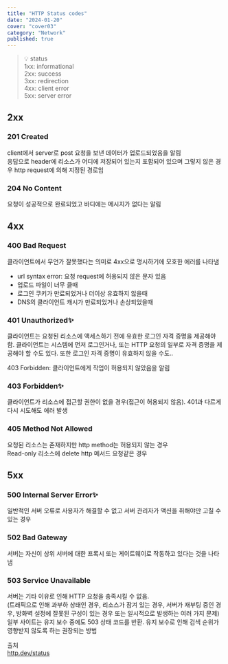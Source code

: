 ```yaml
---
title: "HTTP Status codes"
date: "2024-01-20"
cover: "cover03"
category: "Network"
published: true
---
```


> 💡 status  
> 1xx: informational  
> 2xx: success  
> 3xx: redirection  
> 4xx: client error  
> 5xx: server error

## 2xx

### 201 Created

client에서 server로 post 요청을 보낸 데이터가 업로드되었음을 알림  
응답으로 header에 리소스가 어디에 저장되어 있는지 포함되어 있으며 그렇지 않은 경우 http request에 의해 지정된 경로임

### 204 No Content

요청이 성공적으로 완료되었고 바디에는 메시지가 없다는 알림

## 4xx

### 400 Bad Request

클라이언트에서 무언가 잘못했다는 의미로 4xx으로 명시하기에 모호한 에러를 나타냄

- url syntax error: 요청 request에 허용되지 않은 문자 있음
- 업로드 파일이 너무 클때
- 로그인 쿠키가 만료되었거나 더이상 유효하지 않을때
- DNS의 클라이언트 캐시가 만료되었거나 손상되었을때

### 401 Unauthorized✨

클라이언트는 요청된 리소스에 액세스하기 전에 유효한 로그인 자격 증명을 제공해야 함. 클라이언트는 시스템에 먼저 로그인거나, 또는 HTTP 요청의 일부로 자격 증명을 제공해야 할 수도 있다. 또한 로그인 자격 증명이 유효하지 않을 수도..

403 Forbidden: 클라이언트에게 작업이 허용되지 않았음을 알림

### 403 Forbidden✨

클라이언트가 리소스에 접근할 권한이 없을 경우(접근이 허용되지 않음). 401과 다르게 다시 시도해도 에러 발생

### 405 Method Not Allowed

요청된 리소스는 존재하지만 http method는 허용되지 않는 경우  
Read-only 리소스에 delete http 메서드 요청같은 경우

## 5xx

### 500 Internal Server Error✨

일반적인 서버 오류로 사용자가 해결할 수 없고 서버 관리자가 액션을 취해야만 고칠 수 있는 경우

### 502 Bad Gateway

서버는 자신이 상위 서버에 대한 프록시 또는 게이트웨이로 작동하고 있다는 것을 나타냄

### 503 Service Unavailable

서버는 기타 이유로 인해 HTTP 요청을 충족시킬 수 없음.  
(트래픽으로 인해 과부하 상태인 경우, 리소스가 잠겨 있는 경우, 서버가 재부팅 중인 경우, 방화벽 설정에 잘못된 구성이 있는 경우 또는 일시적으로 발생하는 여러 가지 문제)  
일부 사이트는 유지 보수 중에도 503 상태 코드를 반환. 유지 보수로 인해 검색 순위가 영향받지 않도록 하는 권장되는 방법

출처  
[http.dev/status](https://http.dev/status)
